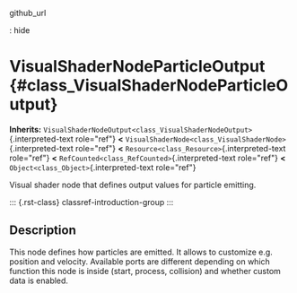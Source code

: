 github_url

:   hide

# VisualShaderNodeParticleOutput {#class_VisualShaderNodeParticleOutput}

**Inherits:**
`VisualShaderNodeOutput<class_VisualShaderNodeOutput>`{.interpreted-text
role="ref"} **\<**
`VisualShaderNode<class_VisualShaderNode>`{.interpreted-text role="ref"}
**\<** `Resource<class_Resource>`{.interpreted-text role="ref"} **\<**
`RefCounted<class_RefCounted>`{.interpreted-text role="ref"} **\<**
`Object<class_Object>`{.interpreted-text role="ref"}

Visual shader node that defines output values for particle emitting.

::: {.rst-class}
classref-introduction-group
:::

## Description

This node defines how particles are emitted. It allows to customize e.g.
position and velocity. Available ports are different depending on which
function this node is inside (start, process, collision) and whether
custom data is enabled.
